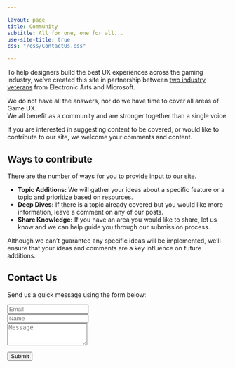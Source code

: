 ```yaml
---

layout: page
title: Community
subtitle: All for one, one for all...
use-site-title: true
css: "/css/ContactUs.css"

---
```


To help designers build the best UX experiences across the gaming industry, we’ve created this site in partnership between [two industry veterans](https://leesteg.github.io/privatebebomalaka/Authors) from Electronic Arts and Microsoft. 

We do not have all the answers, nor do we have time to cover all areas of Game UX.  
We all benefit as a community and are stronger together than a single voice. 

If you are interested in suggesting content to be covered, or would like to contribute to our site, we welcome your comments and content. 

## Ways to contribute 

There are the number of ways for you to provide input to our site.

- **Topic Additions:** We will gather your ideas about a specific feature or a topic and prioritize based on resources.
- **Deep Dives:** If there is a topic already covered but you would like more information, leave a comment on any of our posts.
- **Share Knowledge:** If you have an area you would like to share, let us know and we can help guide you through our submission process.

Although we can’t guarantee any specific ideas will be implemented, we’ll ensure that your ideas and comments are a key influence on future additions.

## Contact Us

<form action="https://formspree.io/lsteg@microsoft.com" method="POST" class="form" id="contact-form">
  <p>Send us a quick message using the form below:</p>
  <div class="row">
    <div class="col-xs-6">
      <input type="email" name="_replyto" class="form-control input-lg" placeholder="Email" title="Email">
    </div>
    <div class="col-xs-6">
      <input type="text" name="name" class="form-control input-lg" placeholder="Name" title="Name">
    </div>
  </div>
  <input type="hidden" name="_subject" value="New submission from gameuxmasterguide.com">
  <textarea type="text" name="content" class="form-control input-lg" placeholder="Message" title="Message" required="required" rows="3"></textarea>
  <input type="text" name="_gotcha" style="display:none">
  <input type="hidden" name="_next" value="./aboutme?message=Your message was sent successfully, thanks!" /> 

  <button type="submit" class="btn btn-lg btn-primary">Submit</button>

</form>
